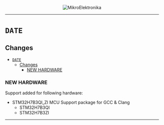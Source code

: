 <p align="center">
  <img src="http://www.mikroe.com/img/designs/beta/logo_small.png?raw=true" alt="MikroElektronika"/>
</p>

---

# `DATE`

## Changes

- [`DATE`](#date)
  - [Changes](#changes)
    - [NEW HARDWARE](#new-hardware)

### NEW HARDWARE

Support added for following hardware:

- STM32H7B3QI_ZI MCU Support package for GCC & Clang
  - STM32H7B3QI
  - STM32H7B3ZI

---
